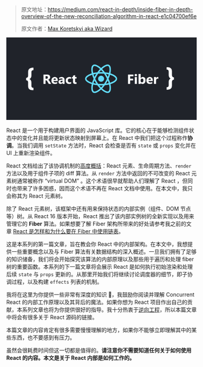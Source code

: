 > 原文地址：https://medium.com/react-in-depth/inside-fiber-in-depth-overview-of-the-new-reconciliation-algorithm-in-react-e1c04700ef6e
>
> 原文作者：[Max Koretskyi aka Wizard](https://github.com/maximusk)

![fiber](./assets/fiber.png)

React 是一个用于构建用户界面的 JavaScript 库。它的核心在于能够检测组件状态中的变化并且能将更新状态映射到屏幕上。在 React 中我们把这个过程称作**协调**。当我们调用 `setState` 方法时，React 会检查是否有 `state` 或 `props` 变化并在 UI 上重新渲染组件。

React 文档给出了该协调机制的[高度概括](https://reactjs.org/docs/reconciliation.html)：React 元素、生命周期方法、`render` 方法以及用于组件子项的 diff 算法。从 `render` 方法中返回的不可改变的 React 元素树通常被称作 “virtual DOM” 。这个术语很早就帮助人们理解了 React ，但同时也带来了许多困惑，因而这个术语不再在 React 文档中使用。在本文中，我只会称其为 React 元素树。

除了 React 元素树，该框架中还有用来保持状态的内部实例（组件、DOM 节点等）树。从 React 16 版本开始，React 推出了该内部实例树的全新实现以及用来管理它的 **Fiber** 算法。如果想要了解 Fiber 架构所带来的好处请参考我之前的文章 [React 是怎样和为什么要在 Fiber 中使用链表](https://medium.com/react-in-depth/the-how-and-why-on-reacts-usage-of-linked-list-in-fiber-67f1014d0eb7)。

这是本系列的第一篇文章，旨在教会你 React 中的内部架构。在本文中，我想提供一些重要概念以及与 Fiber 算法有关数据结构的深入概述。一旦我们拥有了足够的知识储备，我们将会开始探究该算法的内部原理以及那些用于遍历和处理 fiber 树的重要函数。本系列的下一篇文章将会展示 React 是如何执行初始渲染和处理后续 `state` 与 `props` 更新的。从那里开始我们将继续讨论调度器的细节，即子协调过程，以及构建 `effects` 列表的机制。

我将在这里为你提供一些非常有深度的知识 🧙‍，我鼓励你阅读并理解 Concurrent React 的内部工作原理以及其背后的魔法。如果你想为 React 项目作出自己的贡献，本系列文章也将为你提供很好的指导。我十分热衷于[逆向工程](https://blog.angularindepth.com/level-up-your-reverse-engineering-skills-8f910ae10630)，所以本篇文章中将会有很多关于 React 源码的链接。

本篇文章的内容肯定有很多需要慢慢理解的地方，如果你不能够立即理解其中的某些东西，也不要感到有压力。

虽然会很耗费时间但这一切都是值得的。**请注意你不需要知道任何关于如何使用 React 的内容。本文是关于 React 内部是如何工作的。**



